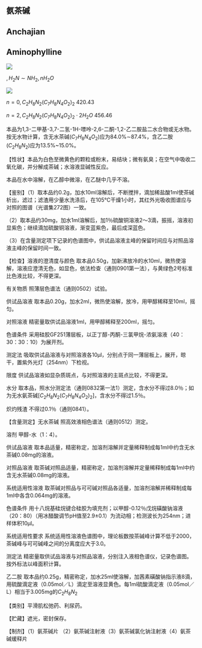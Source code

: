 ## 氨茶碱

## Anchajian

## Aminophylline

<!-- O H _ { 3 } C H _ { 3 }  -->
![](https://web-api.textin.com/ocr_image/external/243a7c544849fe2e.jpg)

$,H_{2}N\sim NH_{2},nH_{2}O$


![](https://web-api.textin.com/ocr_image/external/d092ddf92d4414fc.jpg)

$n=0,C_{2}H_{8}N_{2}(C_{7}H_{8}N_{4}O_{2})_{2}$ 420.43

$n=2,C_{2}H_{8}N_{2}(C_{7}H_{8}N_{4}O_{2})_{2}\cdot 2H_{2}O$ 456.46

本品为1,3-二甲基-3,7-二氢-1H-嘌呤-2,6-二酮-1,2-乙二胺盐二水合物或无水物。按无水物计算，含无水茶碱$(C_{7}H_{8}N_{4}O_{2})$应为84.0%∼87.4%，含乙二胺$(C_{2}H_{8}N_{2})$应为13.5%\~15.0%。

【性状】本品为白色至微黄色的颗粒或粉末，易结块；微有氨臭；在空气中吸收二氧化碳，并分解成茶碱；水溶液显碱性反应。

本品在水中溶解，在乙醇中微溶，在乙醚中几乎不溶。

【鉴别】（1）取本品约0.2g，加水10ml溶解后，不断搅拌，滴加稀盐酸1ml使茶碱析出，滤过；滤渣用少量水洗涤后，在105℃干燥1小时，其红外光吸收图谱应与对照的图谱（光谱集272图）一致。

（2）取本品约30mg，加水1ml溶解后，加1％硫酸铜溶液2～3滴，振摇，溶液初显紫色；继续滴加硫酸铜溶液，渐变蓝紫色，最后成深蓝色。

（3）在含量测定项下记录的色谱图中，供试品溶液主峰的保留时间应与对照品溶液主峰的保留时间一致。

【检查】溶液的澄清度与颜色 取本品0.50g，加新沸放冷的水10ml，微热使溶解，溶液应澄清无色，如显色，依法检查（通则0901第一法），与黄绿色2号标准比色液比较，不得更深。

有关物质 照薄层色谱法（通则0502）试验。

供试品溶液 取本品0.20g，加水2ml，微热使溶解，放冷，用甲醇稀释至10ml，摇匀。

对照溶液 精密量取供试品溶液1ml，用甲醇稀释至200ml，摇匀。

色谱条件 采用硅胶GF251薄层板，以正丁醇-丙酮-三氯甲烷-浓氨溶液（40：30：30：10）为展开剂。

测定法 吸取供试品溶液与对照溶液各10μl，分别点于同一薄层板上，展开，晾干，置紫外光灯（254nm）下检视。

限度 供试品溶液如显杂质斑点，与对照溶液的主斑点比较，不得更深。

水分 取本品，照水分测定法（通则0832第一法1）测定，含水分不得过8.0％；如为无水氨茶碱$[C_{2}H_{8}N_{2}(C_{7}H_{8}N_{4}O_{2})_{2}]$，含水分不得过1.5％。

炽灼残渣 不得过0.1％（通则0841）。

【含量测定】无水茶碱 照高效液相色谱法（通则0512）测定。

溶剂 甲醇-水（1：4）。

供试品溶液 取本品适量，精密称定，加溶剂溶解并定量稀释制成每1ml中约含无水茶碱0.08mg的溶液。

对照品溶液 取茶碱对照品适量，精密称定，加溶剂溶解并定量稀释制成每1ml中约含无水茶碱0.08mg的溶液。

系统适用性溶液 取茶碱对照品与可可碱对照品各适量，加溶剂溶解并稀释制成每1ml中各含0.064mg的溶液。

色谱条件 用十八烷基硅烷键合硅胶为填充剂；以甲醇-0.12％戊烷磺酸钠溶液（20：80）（用冰醋酸调节pH值至2.9±0.1）为流动相；检测波长为254nm；进样体积10μl。

系统适用性要求 系统适用性溶液色谱图中，理论板数按茶碱峰计算不低于2000，茶碱峰与可可碱峰之间的分离度应大于3.0。

测定法 精密量取供试品溶液与对照品溶液，分别注入液相色谱仪，记录色谱图。按外标法以峰面积计算。

乙二胺 取本品约0.25g，精密称定，加水25ml使溶解，加茜素磺酸钠指示液8滴，用硫酸滴定液（0.05mol／L）滴定至溶液显黄色。每1ml硫酸滴定液（0.05mol／L）相当于3.005mg的$C_{2}H_{8}N_{2}$

【类别】平滑肌松弛药、利尿药。

【贮藏】遮光，密封保存。

【制剂】（1）氨茶碱片 （2）氨茶碱注射液（3）氨茶碱氯化钠注射液（4）氨茶碱缓释片